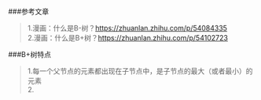 
###参考文章
>1.漫画：什么是B-树？https://zhuanlan.zhihu.com/p/54084335  
>2.漫画：什么是B+树？https://zhuanlan.zhihu.com/p/54102723   

###B+树特点
>1.每一个父节点的元素都出现在子节点中，是子节点的最大（或者最小）的元素  
>2.